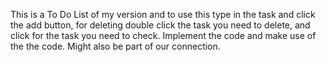 This is a To Do List of my version and to use this type in the task and click the add button, for deleting double click the task you need to delete, and click for the task you need to check.
Implement the code and make use of the the code. Might also be part of our connection.
